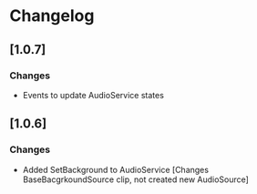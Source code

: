 # Changelog


## [1.0.7]
### Changes
- Events to update AudioService states

## [1.0.6]
### Changes
- Added SetBackground to AudioService [Changes BaseBacgrkoundSource clip, not created new AudioSource]
